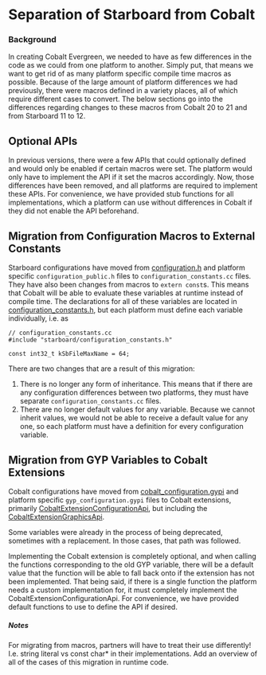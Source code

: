 # Separation of Starboard from Cobalt

### Background

In creating Cobalt Evergreen, we needed to have as few differences in the code
as we could from one platform to another. Simply put, that means we want to get
rid of as many platform specific compile time macros as possible. Because of
the large amount of platform differences we had previously, there were macros
defined in a variety places, all of which require different cases to convert.
The below sections go into the differences regarding changes to these macros
from Cobalt 20 to 21 and from Starboard 11 to 12.

## Optional APIs

In previous versions, there were a few APIs that could optionally defined and
would only be enabled if certain macros were set. The platform would only have
to implement the API if it set the macros accordingly. Now, those differences
have been removed, and all platforms are required to implement these APIs. For
convenience, we have provided stub functions for all implementations, which a
platform can use without differences in Cobalt if they did not enable the API
beforehand.

## Migration from Configuration Macros to External Constants

Starboard configurations have moved from
[configuration.h](../configuration.h) and platform specific
`configuration_public.h` files to `configuration_constants.cc` files. They
have also been changes from macros to `extern const`s. This means that Cobalt
will be able to evaluate these variables at runtime instead of compile time.
The declarations for all of these variables are located in
[configuration_constants.h](../configuration_constants.h), but each platform
must define each variable individually, i.e. as
```
// configuration_constants.cc
#include "starboard/configuration_constants.h"

const int32_t kSbFileMaxName = 64;
```
There are two changes that are a result of this migration:

1. There is no longer any form of inheritance. This means that if there are any
configuration differences between two platforms, they must have separate
`configuration_constants.cc` files.
2. There are no longer default values for any variable. Because we cannot
inherit values, we would not be able to receive a default value for any one, so
each platform must have a definition for every configuration variable.

## Migration from GYP Variables to Cobalt Extensions

Cobalt configurations have moved from [cobalt_configuration.gypi](../../cobalt/build/cobalt_configuration.gypi) and platform specific `gyp_configuration.gypi` files to Cobalt extensions, primarily [CobaltExtensionConfigurationApi](../../cobalt/extension/configuration.h), but including the [CobaltExtensionGraphicsApi](../../cobalt/extension/graphics.h).

Some variables were already in the process of being deprecated, sometimes with a replacement. In those cases, that path was followed.

Implementing the Cobalt extension is completely optional, and when calling the functions corresponding to the old GYP variable, there will be a default value that the function will be able to fall back onto if the extension has not been implemented. That being said, if there is a single function the platform needs a custom implementation for, it must completely implement the CobaltExtensionConfigurationApi. For convenience, we have provided default functions to use to define the API if desired.

##### Notes

For migrating from macros, partners will have to treat their use differently! I.e. string literal vs const char* in their implementations. Add an overview of all of the cases of this migration in runtime code.